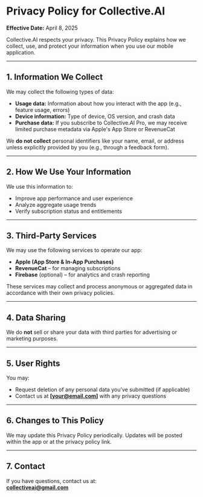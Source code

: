 # Privacy Policy for Collective.AI

**Effective Date:** April 8, 2025

Collective.AI respects your privacy. This Privacy Policy explains how we collect, use, and protect your information when you use our mobile application.

---

## 1. Information We Collect

We may collect the following types of data:

- **Usage data:** Information about how you interact with the app (e.g., feature usage, errors)
- **Device information:** Type of device, OS version, and crash data
- **Purchase data:** If you subscribe to Collective.AI Pro, we may receive limited purchase metadata via Apple's App Store or RevenueCat

We **do not collect** personal identifiers like your name, email, or address unless explicitly provided by you (e.g., through a feedback form).

---

## 2. How We Use Your Information

We use this information to:

- Improve app performance and user experience
- Analyze aggregate usage trends
- Verify subscription status and entitlements

---

## 3. Third-Party Services

We may use the following services to operate our app:

- **Apple (App Store & In-App Purchases)**
- **RevenueCat** – for managing subscriptions
- **Firebase** (optional) – for analytics and crash reporting

These services may collect and process anonymous or aggregated data in accordance with their own privacy policies.

---

## 4. Data Sharing

We do **not** sell or share your data with third parties for advertising or marketing purposes.

---

## 5. User Rights

You may:

- Request deletion of any personal data you’ve submitted (if applicable)
- Contact us at **[your@email.com]** with any privacy questions

---

## 6. Changes to This Policy

We may update this Privacy Policy periodically. Updates will be posted within the app or at the privacy policy link.

---

## 7. Contact

If you have questions, contact us at:  
**collectiveai@gmail.com**

